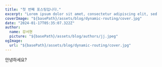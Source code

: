 ```yaml
---
title: "첫 번째 포스팅입니다."
excerpt: "Lorem ipsum dolor sit amet, consectetur adipiscing elit, sed do eiusmod tempor incididunt ut labore et dolore magna aliqua. Praesent elementum facilisis leo vel fringilla est ullamcorper eget. At imperdiet dui accumsan sit amet nulla facilities morbi tempus."
coverImage: "${basePath}/assets/blog/dynamic-routing/cover.jpg"
date: "2024-01-17T05:35:07.322Z"
author:
  name: 강서현
  picture: "${basePath}/assets/blog/authors/jj.jpeg"
ogImage:
  url: "${basePath}/assets/blog/dynamic-routing/cover.jpg"
---
```


안녕하세요?